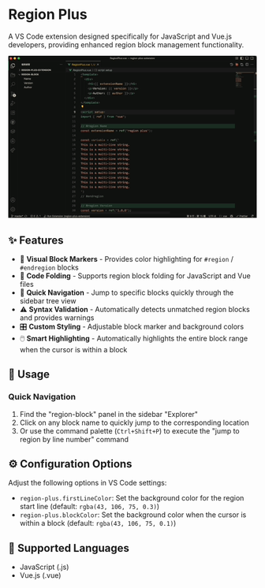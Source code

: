 # Region Plus

A VS Code extension designed specifically for JavaScript and Vue.js developers, providing enhanced region block management functionality.

![Region Plus Screenshot](./demo.gif)

## ✨ Features

- 🎨 **Visual Block Markers** - Provides color highlighting for `#region` / `#endregion` blocks
- 📁 **Code Folding** - Supports region block folding for JavaScript and Vue files
- 🚀 **Quick Navigation** - Jump to specific blocks quickly through the sidebar tree view
- ⚠️ **Syntax Validation** - Automatically detects unmatched region blocks and provides warnings
- 🎛️ **Custom Styling** - Adjustable block marker and background colors
- 🖱️ **Smart Highlighting** - Automatically highlights the entire block range when the cursor is within a block

## 🚀 Usage

### Quick Navigation

1. Find the "region-block" panel in the sidebar "Explorer"
2. Click on any block name to quickly jump to the corresponding location
3. Or use the command palette (`Ctrl+Shift+P`) to execute the "jump to region by line number" command

## ⚙️ Configuration Options

Adjust the following options in VS Code settings:

- `region-plus.firstLineColor`: Set the background color for the region start line (default: `rgba(43, 106, 75, 0.3)`)
- `region-plus.blockColor`: Set the background color when the cursor is within a block (default: `rgba(43, 106, 75, 0.1)`)

## 🎯 Supported Languages

- JavaScript (.js)
- Vue.js (.vue)
